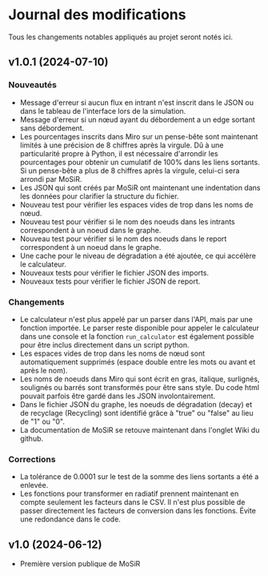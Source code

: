 # Journal des modifications
Tous les changements notables appliqués au projet seront notés ici.

## v1.0.1 (2024-07-10)
### Nouveautés
* Message d'erreur si aucun flux en intrant n'est inscrit dans le JSON ou dans le tableau de l'interface lors de la simulation.
* Message d'erreur si un nœud ayant du débordement a un edge sortant sans débordement.
* Les pourcentages inscrits dans Miro sur un pense-bête sont maintenant limités à une précision de 8 chiffres après la virgule. Dû à une particularité propre à Python, il est nécessaire d'arrondir les pourcentages pour obtenir un cumulatif de 100% dans les liens sortants. Si un pense-bête a plus de 8 chiffres après la virgule, celui-ci sera arrondi par MoSiR. 
* Les JSON qui sont créés par MoSiR ont maintenant une indentation dans les données pour clarifier la structure du fichier.
* Nouveau test pour vérifier les espaces vides de trop dans les noms de nœud.
* Nouveau test pour vérifier si le nom des noeuds dans les intrants correspondent à un noeud dans le graphe.
* Nouveau test pour vérifier si le nom des noeuds dans le report correspondent à un noeud dans le graphe.
* Une cache pour le niveau de dégradation a été ajoutée, ce qui accélère le calculateur.
* Nouveaux tests pour vérifier le fichier JSON des imports.
* Nouveaux tests pour vérifier le fichier JSON de report.

### Changements
* Le calculateur n'est plus appelé par un parser dans l'API, mais par une fonction importée. Le parser reste disponible pour appeler le calculateur dans une console et la fonction `run_calculator` est également possible pour être inclus directement dans un script python.
* Les espaces vides de trop dans les noms de nœud sont automatiquement supprimés (espace double entre les mots ou avant et après le nom).
* Les noms de noeuds dans Miro qui sont écrit en gras, italique, surlignés, soulignés ou barrés sont transformés pour être sans style. Du code html pouvait parfois être gardé dans les JSON involontairement. 
* Dans le fichier JSON du graphe, les noeuds de dégradation (decay) et de recyclage (Recycling) sont identifié grâce à "true" ou "false" au lieu de "1" ou "0".
* La documentation de MoSiR se retouve maintenant dans l'onglet Wiki du github.

### Corrections
* La tolérance de 0.0001 sur le test de la somme des liens sortants a été a enlevée.
* Les fonctions pour transformer en radiatif prennent maintenant en compte seulement les facteurs dans le CSV. Il n'est plus possible de passer directement les facteurs de conversion dans les fonctions. Évite une redondance dans le code.

## v1.0 (2024-06-12)
* Première version publique de MoSiR